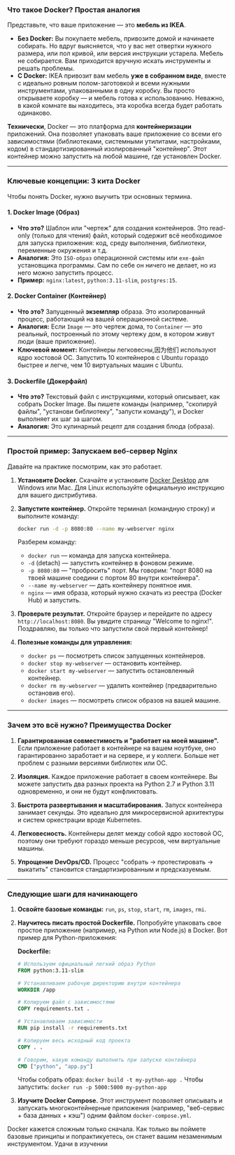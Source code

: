 ### Что такое Docker? Простая аналогия

Представьте, что ваше приложение — это **мебель из IKEA**.

*   **Без Docker:** Вы покупаете мебель, привозите домой и начинаете собирать. Но вдруг выясняется, что у вас нет отвертки нужного размера, или пол кривой, или версия инструкции устарела. Мебель не собирается. Вам приходится вручную искать инструменты и решать проблемы.
*   **С Docker:** IKEA привозит вам мебель **уже в собранном виде**, вместе с идеально ровным полом-заготовкой и всеми нужными инструментами, упакованными в одну коробку. Вы просто открываете коробку — и мебель готова к использованию. Неважно, в какой комнате вы находитесь, эта коробка всегда будет работать одинаково.

**Технически**, Docker — это платформа для **контейнеризации** приложений. Она позволяет упаковать ваше приложение со всеми его зависимостями (библиотеками, системными утилитами, настройками, кодом) в стандартизированный изолированный "контейнер". Этот контейнер можно запустить на любой машине, где установлен Docker.

---

### Ключевые концепции: 3 кита Docker

Чтобы понять Docker, нужно выучить три основных термина.

#### 1. Docker Image (Образ)

*   **Что это?** Шаблон или "чертеж" для создания контейнеров. Это read-only (только для чтения) файл, который содержит всё необходимое для запуска приложения: код, среду выполнения, библиотеки, переменные окружения и т.д.
*   **Аналогия:** Это `ISO-образ` операционной системы или `exe-файл` установщика программы. Сам по себе он ничего не делает, но из него можно запустить процесс.
*   **Пример:** `nginx:latest`, `python:3.11-slim`, `postgres:15`.

#### 2. Docker Container (Контейнер)

*   **Что это?** Запущенный **экземпляр** образа. Это изолированный процесс, работающий на вашей операционной системе.
*   **Аналогия:** Если `Image` — это чертеж дома, то `Container` — это реальный, построенный по этому чертежу дом, в котором живут люди (ваше приложение).
*   **Ключевой момент:** Контейнеры легковесны,因为他们 используют ядро хостовой ОС. Запустить 10 контейнеров с Ubuntu гораздо быстрее и легче, чем 10 виртуальных машин с Ubuntu.

#### 3. Dockerfile (Докерфайл)

*   **Что это?** Текстовый файл с инструкциями, который описывает, как собрать Docker Image. Вы пишете команды (например, "скопируй файлы", "установи библиотеку", "запусти команду"), и Docker выполняет их шаг за шагом.
*   **Аналогия:** Это кулинарный рецепт для создания блюда (образа).

---

### Простой пример: Запускаем веб-сервер Nginx

Давайте на практике посмотрим, как это работает.

1.  **Установите Docker.** Скачайте и установите [Docker Desktop](https://www.docker.com/products/docker-desktop/) для Windows или Mac. Для Linux используйте официальную инструкцию для вашего дистрибутива.

2.  **Запустите контейнер.** Откройте терминал (командную строку) и выполните команду:
    ```bash
    docker run -d -p 8080:80 --name my-webserver nginx
    ```
    Разберем команду:
    *   `docker run` — команда для запуска контейнера.
    *   `-d` (detach) — запустить контейнер в фоновом режиме.
    *   `-p 8080:80` — "пробросить" порт. Мы говорим: "порт 8080 на твоей машине соедини с портом 80 внутри контейнера".
    *   `--name my-webserver` — дать контейнеру понятное имя.
    *   `nginx` — имя образа, который нужно скачать из реестра (Docker Hub) и запустить.

3.  **Проверьте результат.** Откройте браузер и перейдите по адресу `http://localhost:8080`. Вы увидите страницу "Welcome to nginx!". Поздравляю, вы только что запустили свой первый контейнер!

4.  **Полезные команды для управления:**
    *   `docker ps` — посмотреть список запущенных контейнеров.
    *   `docker stop my-webserver` — остановить контейнер.
    *   `docker start my-webserver` — запустить остановленный контейнер.
    *   `docker rm my-webserver` — удалить контейнер (предварительно остановив его).
    *   `docker images` — посмотреть список образов на вашей машине.

---

### Зачем это всё нужно? Преимущества Docker

1.  **Гарантированная совместимость и "работает на моей машине".** Если приложение работает в контейнере на вашем ноутбуке, оно гарантированно заработает и на сервере, и у коллеги. Больше нет проблем с разными версиями библиотек или ОС.

2.  **Изоляция.** Каждое приложение работает в своем контейнере. Вы можете запустить два разных проекта на Python 2.7 и Python 3.11 одновременно, и они не будут конфликтовать.

3.  **Быстрота развертывания и масштабирования.** Запуск контейнера занимает секунды. Это идеально для микросервисной архитектуры и систем оркестрации вроде Kubernetes.

4.  **Легковесность.** Контейнеры делят между собой ядро хостовой ОС, поэтому они требуют гораздо меньше ресурсов, чем виртуальные машины.

5.  **Упрощение DevOps/CD.** Процесс "собрать -> протестировать -> выкатить" становится стандартизированным и предсказуемым.

---

### Следующие шаги для начинающего

1.  **Освойте базовые команды:** `run`, `ps`, `stop`, `start`, `rm`, `images`, `rmi`.
2.  **Научитесь писать простой Dockerfile.** Попробуйте упаковать свое простое приложение (например, на Python или Node.js) в Docker. Вот пример для Python-приложения:

    **Dockerfile:**
    ```dockerfile
    # Используем официальный легкий образ Python
    FROM python:3.11-slim

    # Устанавливаем рабочую директорию внутри контейнера
    WORKDIR /app

    # Копируем файл с зависимостями
    COPY requirements.txt .

    # Устанавливаем зависимости
    RUN pip install -r requirements.txt

    # Копируем весь исходный код проекта
    COPY . .

    # Говорим, какую команду выполнить при запуске контейнера
    CMD ["python", "app.py"]
    ```
    Чтобы собрать образ: `docker build -t my-python-app .`
    Чтобы запустить: `docker run -p 5000:5000 my-python-app`

3.  **Изучите Docker Compose.** Этот инструмент позволяет описывать и запускать многоконтейнерные приложения (например, "веб-сервис + база данных + кэш") одним файлом `docker-compose.yml`.

Docker кажется сложным только сначала. Как только вы поймете базовые принципы и попрактикуетесь, он станет вашим незаменимым инструментом. Удачи в изучении